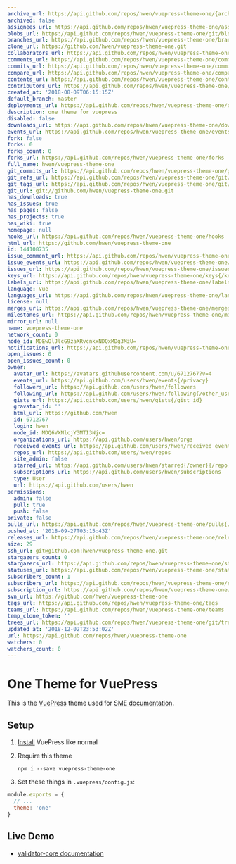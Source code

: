 ```yaml
---
archive_url: https://api.github.com/repos/hwen/vuepress-theme-one/{archive_format}{/ref}
archived: false
assignees_url: https://api.github.com/repos/hwen/vuepress-theme-one/assignees{/user}
blobs_url: https://api.github.com/repos/hwen/vuepress-theme-one/git/blobs{/sha}
branches_url: https://api.github.com/repos/hwen/vuepress-theme-one/branches{/branch}
clone_url: https://github.com/hwen/vuepress-theme-one.git
collaborators_url: https://api.github.com/repos/hwen/vuepress-theme-one/collaborators{/collaborator}
comments_url: https://api.github.com/repos/hwen/vuepress-theme-one/comments{/number}
commits_url: https://api.github.com/repos/hwen/vuepress-theme-one/commits{/sha}
compare_url: https://api.github.com/repos/hwen/vuepress-theme-one/compare/{base}...{head}
contents_url: https://api.github.com/repos/hwen/vuepress-theme-one/contents/{+path}
contributors_url: https://api.github.com/repos/hwen/vuepress-theme-one/contributors
created_at: '2018-08-09T06:15:15Z'
default_branch: master
deployments_url: https://api.github.com/repos/hwen/vuepress-theme-one/deployments
description: one theme for vuepress
disabled: false
downloads_url: https://api.github.com/repos/hwen/vuepress-theme-one/downloads
events_url: https://api.github.com/repos/hwen/vuepress-theme-one/events
fork: false
forks: 0
forks_count: 0
forks_url: https://api.github.com/repos/hwen/vuepress-theme-one/forks
full_name: hwen/vuepress-theme-one
git_commits_url: https://api.github.com/repos/hwen/vuepress-theme-one/git/commits{/sha}
git_refs_url: https://api.github.com/repos/hwen/vuepress-theme-one/git/refs{/sha}
git_tags_url: https://api.github.com/repos/hwen/vuepress-theme-one/git/tags{/sha}
git_url: git://github.com/hwen/vuepress-theme-one.git
has_downloads: true
has_issues: true
has_pages: false
has_projects: true
has_wiki: true
homepage: null
hooks_url: https://api.github.com/repos/hwen/vuepress-theme-one/hooks
html_url: https://github.com/hwen/vuepress-theme-one
id: 144108735
issue_comment_url: https://api.github.com/repos/hwen/vuepress-theme-one/issues/comments{/number}
issue_events_url: https://api.github.com/repos/hwen/vuepress-theme-one/issues/events{/number}
issues_url: https://api.github.com/repos/hwen/vuepress-theme-one/issues{/number}
keys_url: https://api.github.com/repos/hwen/vuepress-theme-one/keys{/key_id}
labels_url: https://api.github.com/repos/hwen/vuepress-theme-one/labels{/name}
language: Vue
languages_url: https://api.github.com/repos/hwen/vuepress-theme-one/languages
license: null
merges_url: https://api.github.com/repos/hwen/vuepress-theme-one/merges
milestones_url: https://api.github.com/repos/hwen/vuepress-theme-one/milestones{/number}
mirror_url: null
name: vuepress-theme-one
network_count: 0
node_id: MDEwOlJlcG9zaXRvcnkxNDQxMDg3MzU=
notifications_url: https://api.github.com/repos/hwen/vuepress-theme-one/notifications{?since,all,participating}
open_issues: 0
open_issues_count: 0
owner:
  avatar_url: https://avatars.githubusercontent.com/u/6712767?v=4
  events_url: https://api.github.com/users/hwen/events{/privacy}
  followers_url: https://api.github.com/users/hwen/followers
  following_url: https://api.github.com/users/hwen/following{/other_user}
  gists_url: https://api.github.com/users/hwen/gists{/gist_id}
  gravatar_id: ''
  html_url: https://github.com/hwen
  id: 6712767
  login: hwen
  node_id: MDQ6VXNlcjY3MTI3Njc=
  organizations_url: https://api.github.com/users/hwen/orgs
  received_events_url: https://api.github.com/users/hwen/received_events
  repos_url: https://api.github.com/users/hwen/repos
  site_admin: false
  starred_url: https://api.github.com/users/hwen/starred{/owner}{/repo}
  subscriptions_url: https://api.github.com/users/hwen/subscriptions
  type: User
  url: https://api.github.com/users/hwen
permissions:
  admin: false
  pull: true
  push: false
private: false
pulls_url: https://api.github.com/repos/hwen/vuepress-theme-one/pulls{/number}
pushed_at: '2018-09-27T03:15:43Z'
releases_url: https://api.github.com/repos/hwen/vuepress-theme-one/releases{/id}
size: 29
ssh_url: git@github.com:hwen/vuepress-theme-one.git
stargazers_count: 0
stargazers_url: https://api.github.com/repos/hwen/vuepress-theme-one/stargazers
statuses_url: https://api.github.com/repos/hwen/vuepress-theme-one/statuses/{sha}
subscribers_count: 1
subscribers_url: https://api.github.com/repos/hwen/vuepress-theme-one/subscribers
subscription_url: https://api.github.com/repos/hwen/vuepress-theme-one/subscription
svn_url: https://github.com/hwen/vuepress-theme-one
tags_url: https://api.github.com/repos/hwen/vuepress-theme-one/tags
teams_url: https://api.github.com/repos/hwen/vuepress-theme-one/teams
temp_clone_token: ''
trees_url: https://api.github.com/repos/hwen/vuepress-theme-one/git/trees{/sha}
updated_at: '2018-12-02T23:53:02Z'
url: https://api.github.com/repos/hwen/vuepress-theme-one
watchers: 0
watchers_count: 0
---
```


# One Theme for VuePress

This is the [VuePress](https://vuepress.vuejs.org/) theme used for [SME documentation](https://sme-fe.github.io/website-validator/).

## Setup

1. [Install](https://vuepress.vuejs.org/guide/getting-started.html) VuePress like normal
2. Require this theme

    ```
    npm i --save vuepress-theme-one
    ```

3. Set these things in `.vuepress/config.js`:

```js
module.exports = {
  // ...
  theme: 'one'
}
```

## Live Demo

- [validator-core documentation](https://sme-fe.github.io/website-validator/)